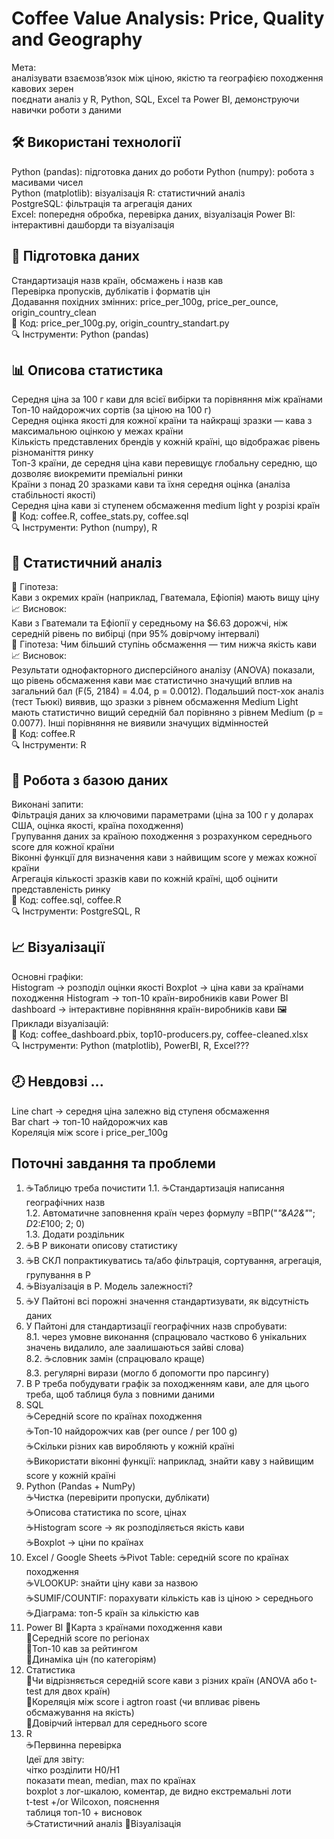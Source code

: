 # Coffee Value Analysis: Price, Quality and Geography
Мета:   
аналізувати взаємозв’язок між ціною, якістю та географією походження кавових зерен   
поєднати аналіз у R, Python, SQL, Excel та Power BI, демонструючи навички роботи з даними  

## 🛠 Використані технології  
Python (pandas): підготовка даних до роботи
Python (numpy): робота з масивами чисел  
Python (matplotlib): візуалізація 
R:  статистичний аналіз  
PostgreSQL: фільтрація та агрегація даних  
Excel: попередня обробка, перевірка даних, візуалізація 
Power BI: інтерактивні дашборди та візуалізація  

## 🧹 Підготовка даних  
Стандартизація назв країн, обсмажень і назв кав  
Перевірка пропусків, дублікатів і форматів цін  
Додавання похідних змінних: price_per_100g, price_per_ounce, origin_country_clean  
📄 Код: price_per_100g.py, origin_country_standart.py  
🔍 Інструменти: Python (pandas)  

## 📊 Описова статистика    
Середня ціна за 100 г кави для всієї вибірки та порівняння між країнами  
Топ-10 найдорожчих сортів (за ціною на 100 г)  
Середня оцінка якості для кожної країни та найкращі зразки — кава з максимальною оцінкою у межах країни  
Кількість представлених брендів у кожній країні, що відображає рівень різноманіття ринку  
Топ-3 країни, де середня ціна кави перевищує глобальну середню, що дозволяє виокремити преміальні ринки  
Країни з понад 20 зразками кави та їхня середня оцінка (аналіза стабільності якості)  
Середня ціна кави зі ступенем обсмаження medium light у розрізі країн  
📄 Код: coffee.R, coffee_stats.py, coffee.sql  
🔍 Інструменти: Python (numpy), R  

## 🧠 Статистичний аналіз
💭 Гіпотеза:  
Кави з окремих країн (наприклад, Гватемала, Ефіопія) мають вищу ціну  
📈 Висновок:  
Кави з Гватемали та Ефіопії у середньому на $6.63 дорожчі, ніж середній рівень по вибірці (при 95% довірчому інтервалі)  
💭 Гіпотеза: 
Чим більший ступінь обсмаження — тим нижча якість кави    
📈 Висновок:   
Результати однофакторного дисперсійного аналізу (ANOVA) показали, що рівень обсмаження кави має статистично значущий вплив на загальний бал (F(5, 2184) = 4.04, p = 0.0012).
Подальший пост-хок аналіз (тест Тьюкі) виявив, що зразки з рівнем обсмаження Medium Light мають статистично вищий середній бал порівняно з рівнем Medium (p = 0.0077). Інші порівняння не виявили значущих відмінностей  
📄 Код: coffee.R  
🔍 Інструменти: R  

## 🧮 Робота з базою даних
Виконані запити:   
Фільтрація даних за ключовими параметрами (ціна за 100 г у доларах США, оцінка якості, країна походження)  
Групування даних за країною походження з розрахунком середнього score для кожної країни  
Віконні функції для визначення кави з найвищим score у межах кожної країни  
Агрегація кількості зразків кави по кожній країні, щоб оцінити представленість ринку  
📄 Код: coffee.sql, coffee.R   
🔍 Інструменти: PostgreSQL, R  

## 📈 Візуалізації   
Основні графіки:  
Histogram → розподіл оцінки якості 
Boxplot → ціна кави за країнами походження
Histogram → топ-10 країн-виробників кави
Power BI dashboard → інтерактивне порівняння країн-виробників кави
🖼️ Приклади візуалізацій:  
📄 Код: coffee_dashboard.pbix, top10-producers.py, coffee-cleaned.xlsx   
🔍 Інструменти: Python (matplotlib), PowerBI, R, Excel???  

## 🕗 Невдовзі ...  
Line chart → середня ціна залежно від ступеня обсмаження    
Bar chart → топ-10 найдорожчих кав  
Кореляція між score і price_per_100g  






## Поточні завдання та проблеми
1. ☕Таблицю треба почистити 
   1.1. ☕Стандартизація написання географічних назв  
   1.2. Автоматичне заповнення країн через формулу =ВПР("*"&A2&"*"; $D$2:$E$100; 2; 0)  
   1.3. Додати роздільник  
3. ☕В Р виконати описову статистику  
4. ☕В СКЛ попрактикуватись та/або фільтрація, сортування, агрегація, групування в Р  
5. ☕Візуалізація в Р. Модель залежності?  
7. ☕У Пайтоні всі порожні значення стандартизувати, як відсутність даних  
8. У Пайтоні для стандартизації географічних назв спробувати:  
   8.1. через умовне виконання (спрацювало частково 6 унікальних значень видалило, але заалишаються зайві слова)  
   8.2. ☕словник замін (спрацювало краще)  
   8.3. регулярні вирази (могло б допомогти про парсингу)  
10. В Р треба побудувати графік за походженням кави, але для цього треба, щоб таблиця була з повними даними  
11. SQL  
☕Середній score по країнах походження  
☕Топ-10 найдорожчих кав (per ounce / per 100 g)  
☕Скільки різних кав виробляють у кожній країні  
☕Використати віконні функції: наприклад, знайти каву з найвищим score у кожній країні  
12. Python (Pandas + NumPy)  
☕Чистка (перевірити пропуски, дублікати)  
☕Описова статистика по score, цінах  
☕Histogram score → як розподіляється якість кави  
☕Boxplot → ціни по країнах  
13. Excel / Google Sheets
☕Pivot Table: середній score по країнах походження  
☕VLOOKUP: знайти ціну кави за назвою   
☕SUMIF/COUNTIF: порахувати кількість кав із ціною > середнього  
☕Діаграма: топ-5 країн за кількістю кав  
15. Power BI 
🌱Карта з країнами походження кави  
🌱Середній score по регіонах  
🌱Топ-10 кав за рейтингом  
🌱Динаміка цін (по категоріям)  
16. Статистика  
🌱Чи відрізняється середній score кави з різних країн (ANOVA або t-test для двох країн)  
🌱Кореляція між score і agtron roast (чи впливає рівень обсмажування на якість)  
🌱Довірчий інтервал для середнього score  
18. R  
☕Первинна перевірка  
Ідеї для звіту:  
чітко розділити H0/H1   
показати mean, median, max по країнах  
boxplot з лог-шкалою, коментар, де видно екстремальні лоти  
t-test +/or Wilcoxon, пояснення  
таблиця топ-10 + висновок  
☕Статистичний аналіз
🌱Візуалізація

